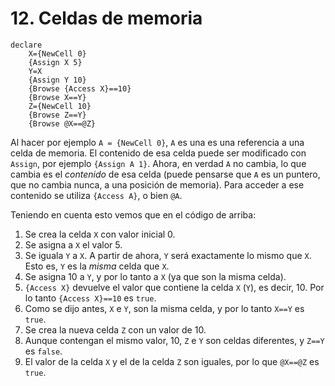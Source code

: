 ﻿# 12. Celdas de memoria
```oz
declare
	X={NewCell 0}
	{Assign X 5}
	Y=X
	{Assign Y 10}
	{Browse {Access X}==10}
	{Browse X==Y}
	Z={NewCell 10}
	{Browse Z==Y}
	{Browse @X==@Z}
```
Al hacer por ejemplo `A = {NewCell 0}`, `A`  es una es una referencia a una celda de memoria. El contenido de esa celda puede ser modificado con `Assign`, por ejemplo `{Assign A 1}`. Ahora, en verdad `A` no cambia, lo que cambia es el _contenido_ de esa celda (puede pensarse que `A` es un puntero, que no cambia nunca, a una posición de memoria). Para acceder a ese contenido se utiliza `{Access A}`, o bien `@A`.

Teniendo en cuenta esto vemos que en el código de arriba:

1. Se crea la celda `X` con valor inicial 0.
2. Se asigna a `X` el valor 5.
3. Se iguala `Y` a `X`. A partir de ahora, `Y` será exactamente lo mismo que `X`. Esto es, `Y` es la _misma_  celda que `X`.
4. Se asigna 10 a `Y`, y por lo tanto a `X` (ya que son la misma celda).
5. `{Access X}` devuelve el valor que contiene la celda `X` (`Y`), es decir, 10. Por lo tanto `{Access X}==10` es `true`.
6. Como se dijo antes, `X` e `Y`, son la misma celda, y por lo tanto `X==Y` es `true`.
7. Se crea la nueva celda `Z` con un valor de 10.
8. Aunque contengan el mismo valor, 10, `Z` e `Y` son celdas diferentes, y `Z==Y` es `false`.
9. El valor de la celda `X` y el de la celda `Z` son iguales, por lo que `@X==@Z` es `true`.
